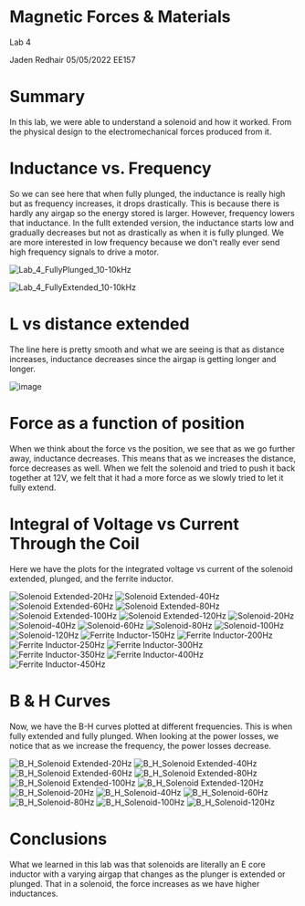 # Magnetic Forces & Materials

Lab 4

Jaden Redhair 05/05/2022 EE157

# Summary
In this lab, we were able to understand a solenoid and how it worked. From the physical design to the electromechanical forces produced from it.

# Inductance vs. Frequency
So we can see here that when fully plunged, the inductance is really high but as frequency increases, it drops drastically. This is because there is hardly any airgap so the energy stored is larger. However, frequency lowers that inductance. In the fullt extended version, the inductance starts low and gradually decreases but not as drastically as when it is fully plunged. We are more interested in low frequency because we don't really ever send high frequency signals to drive a motor.


![Lab_4_FullyPlunged_10-10kHz](https://user-images.githubusercontent.com/72374334/166879796-a7a74dd5-71ed-40be-b4c5-5c1a20fccdf4.jpeg)

![Lab_4_FullyExtended_10-10kHz](https://user-images.githubusercontent.com/72374334/166879815-35f38a08-eb63-4e54-b2e2-f0e3d415921a.jpeg)

# L vs distance extended
The line here is pretty smooth and what we are seeing is that as distance increases, inductance decreases since the airgap is getting longer and longer.

![image](https://user-images.githubusercontent.com/72374334/166880492-5424942c-70d7-428e-959e-aea57e32f4ed.png)

# Force as a function of position
When we think about the force vs the position, we see that as we go further away, inductance decreases. This means that as we increases the distance, force decreases as well.
When we felt the solenoid and tried to push it back together at 12V, we felt that it had a more force as we slowly tried to let it fully extend.

# Integral of Voltage vs Current Through the Coil
Here we have the plots for the integrated voltage vs current of the solenoid extended, plunged, and the ferrite inductor.

![Solenoid Extended-20Hz](https://user-images.githubusercontent.com/72374334/166883531-56c6cafd-ac90-42ed-8907-e36f82f43a31.png)
![Solenoid Extended-40Hz](https://user-images.githubusercontent.com/72374334/166883534-960e8bb4-59a2-4950-b19b-af606ee1ac32.png)
![Solenoid Extended-60Hz](https://user-images.githubusercontent.com/72374334/166883536-9018db83-681c-428c-86e6-77225cb1d603.png)
![Solenoid Extended-80Hz](https://user-images.githubusercontent.com/72374334/166883541-ee3901a9-9961-4c46-9b2d-7eeaa6eb9935.png)
![Solenoid Extended-100Hz](https://user-images.githubusercontent.com/72374334/166883543-b777fbc9-2c55-45c3-abd5-13fb5723ef31.png)
![Solenoid Extended-120Hz](https://user-images.githubusercontent.com/72374334/166883544-8f3c0436-03eb-4ecf-830d-753d16c2cf04.png)
![Solenoid-20Hz](https://user-images.githubusercontent.com/72374334/166883546-78a97757-d1f4-4cda-91ba-91a1d5def6dc.png)
![Solenoid-40Hz](https://user-images.githubusercontent.com/72374334/166883548-dbed2a34-31fa-4f30-90e3-9944347e7ca9.png)
![Solenoid-60Hz](https://user-images.githubusercontent.com/72374334/166883550-69d830c9-aa6f-4387-b768-e64a04768f28.png)
![Solenoid-80Hz](https://user-images.githubusercontent.com/72374334/166883553-8157d720-62e4-488d-bd31-1bc0026e9a11.png)
![Solenoid-100Hz](https://user-images.githubusercontent.com/72374334/166883555-7f6a401c-fb31-440f-9b9d-d89ef2d8d0fb.png)
![Solenoid-120Hz](https://user-images.githubusercontent.com/72374334/166883557-37d3a2ab-bafb-44ea-b6c1-d77302ebdab6.png)
![Ferrite Inductor-150Hz](https://user-images.githubusercontent.com/72374334/166883512-d46bc365-5bd0-4b34-a27e-61aa008b330e.png)
![Ferrite Inductor-200Hz](https://user-images.githubusercontent.com/72374334/166883518-ff4c81e9-fa87-43aa-8198-2b4404fa80e8.png)
![Ferrite Inductor-250Hz](https://user-images.githubusercontent.com/72374334/166883521-ec09b549-0ff1-4ce5-9991-c7fd10bf5355.png)
![Ferrite Inductor-300Hz](https://user-images.githubusercontent.com/72374334/166883522-4fd1e7f6-aebe-4d84-aa08-366b21a99382.png)
![Ferrite Inductor-350Hz](https://user-images.githubusercontent.com/72374334/166883524-faff7baa-662b-4478-aa94-428f4d881118.png)
![Ferrite Inductor-400Hz](https://user-images.githubusercontent.com/72374334/166883525-e1b216da-3bbb-4153-a633-b4a96d92e9c0.png)
![Ferrite Inductor-450Hz](https://user-images.githubusercontent.com/72374334/166883530-1cfc316a-e175-4d6a-bf88-94232c8a9a5e.png)

# B & H Curves
Now, we have the B-H curves plotted at different frequencies. This is when fully extended and fully plunged. When looking at the power losses, we notice that as we increase the frequency, the power losses decrease.

![B_H_Solenoid Extended-20Hz](https://user-images.githubusercontent.com/72374334/166884013-dc4c6a37-bc6f-4f86-bedb-b3754972dcc8.png)
![B_H_Solenoid Extended-40Hz](https://user-images.githubusercontent.com/72374334/166884028-aacf1b43-7736-45a1-9d20-ed14c98394a8.png)
![B_H_Solenoid Extended-60Hz](https://user-images.githubusercontent.com/72374334/166884033-f9d63246-b072-4ad2-a580-6fb0651b4de1.png)
![B_H_Solenoid Extended-80Hz](https://user-images.githubusercontent.com/72374334/166884042-f9ef9665-eec8-400a-973f-e9f8ac44745d.png)
![B_H_Solenoid Extended-100Hz](https://user-images.githubusercontent.com/72374334/166884050-d41a4ef5-63a8-4ba9-bfdf-876774325f7e.png)
![B_H_Solenoid Extended-120Hz](https://user-images.githubusercontent.com/72374334/166884056-38bcae13-6b00-46d5-a9c9-426f531a1854.png)
![B_H_Solenoid-20Hz](https://user-images.githubusercontent.com/72374334/166884061-24541b10-91c1-4540-a26d-410da92bdfa3.png)
![B_H_Solenoid-40Hz](https://user-images.githubusercontent.com/72374334/166884067-85fa8eaf-70ad-4eef-a9ff-2f08ed466664.png)
![B_H_Solenoid-60Hz](https://user-images.githubusercontent.com/72374334/166884072-e8c2607e-c9be-4d37-98bc-bbe92a5b89fc.png)
![B_H_Solenoid-80Hz](https://user-images.githubusercontent.com/72374334/166884077-c24383bd-6cc8-4b0d-bca4-b200b76d550e.png)
![B_H_Solenoid-100Hz](https://user-images.githubusercontent.com/72374334/166884083-c650ab0f-1d5e-4757-b651-4b895c4e03c5.png)
![B_H_Solenoid-120Hz](https://user-images.githubusercontent.com/72374334/166884088-4dccb63d-354d-48b6-86cb-bb4291de267e.png)

# Conclusions
What we learned in this lab was that solenoids are literally an E core inductor with a varying airgap that changes as the plunger is extended or plunged. That in a solenoid, the force increases as we have higher inductances.
